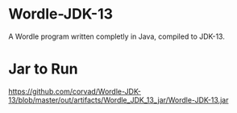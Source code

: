 # Wordle-JDK-13
A Wordle program written completly in Java, compiled to JDK-13.
# Jar to Run
https://github.com/corvad/Wordle-JDK-13/blob/master/out/artifacts/Wordle_JDK_13_jar/Wordle-JDK-13.jar
